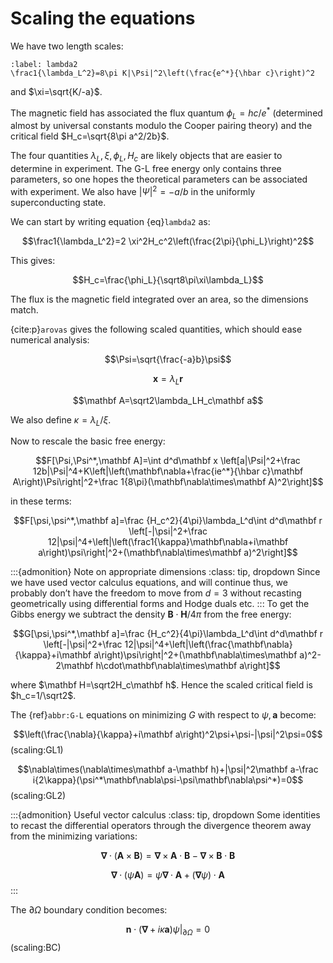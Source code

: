 # Scaling the equations

We have two length scales:
```{math}
:label: lambda2
\frac1{\lambda_L^2}=8\pi K|\Psi|^2\left(\frac{e^*}{\hbar c}\right)^2
```

and $\xi=\sqrt{K/-a}$.

The magnetic field has associated the flux quantum $\phi_L=hc/e^*$ (determined almost by universal constants modulo the Cooper pairing theory) and the critical field $H_c=\sqrt{8\pi a^2/2b}$.

The four quantities $\lambda_L,\xi,\phi_L,H_c$ are likely objects that are easier to determine in experiment. The G-L free energy only contains three parameters, so one hopes the theoretical parameters can be associated with experiment. We also have $|\Psi|^2=-a/b$ in the uniformly superconducting state.

We can start by writing equation {eq}`lambda2` as:

$$\frac1{\lambda_L^2}=2 \xi^2H_c^2\left(\frac{2\pi}{\phi_L}\right)^2$$

This gives:

$$H_c=\frac{\phi_L}{\sqrt8\pi\xi\lambda_L}$$

The flux is the magnetic field integrated over an area, so the dimensions match.

{cite:p}`arovas` gives the following scaled quantities, which should ease numerical analysis:

$$\Psi=\sqrt{\frac{-a}b}\psi$$

$$\mathbf x=\lambda_L \mathbf r$$

$$\mathbf A=\sqrt2\lambda_LH_c\mathbf a$$

We also define $\kappa=\lambda_L/\xi$.

Now to rescale the basic free energy:

$$F[\Psi,\Psi^*,\mathbf A]=\int d^d\mathbf x \left[a|\Psi|^2+\frac 12b|\Psi|^4+K\left|\left(\mathbf\nabla+\frac{ie^*}{\hbar c}\mathbf A\right)\Psi\right|^2+\frac 1{8\pi}(\mathbf\nabla\times\mathbf A)^2\right]$$

in these terms:

$$F[\psi,\psi^*,\mathbf a]=\frac {H_c^2}{4\pi}\lambda_L^d\int d^d\mathbf r \left[-|\psi|^2+\frac 12|\psi|^4+\left|\left(\frac1{\kappa}\mathbf\nabla+i\mathbf a\right)\psi\right|^2+(\mathbf\nabla\times\mathbf a)^2\right]$$

:::{admonition} Note on appropriate dimensions
:class: tip, dropdown
Since we have used vector calculus equations, and will continue thus, we probably don&rsquo;t have the freedom to move from $d=3$ without recasting geometrically using differential forms and Hodge duals etc.
:::
To get the Gibbs energy we subtract the density $\mathbf B\cdot\mathbf H/4\pi$ from the free energy:

$$G[\psi,\psi^*,\mathbf a]=\frac {H_c^2}{4\pi}\lambda_L^d\int d^d\mathbf r \left[-|\psi|^2+\frac 12|\psi|^4+\left|\left(\frac{\mathbf\nabla}{\kappa}+i\mathbf a\right)\psi\right|^2+(\mathbf\nabla\times\mathbf a)^2-2\mathbf h\cdot\mathbf\nabla\times\mathbf a\right]$$

where $\mathbf H=\sqrt2H_c\mathbf h$. Hence the scaled critical field is $h_c=1/\sqrt2$.

The {ref}`abbr:G-L` equations on minimizing $G$ with respect to $\psi,\mathbf a$ become:

$$\left(\frac{\nabla}{\kappa}+i\mathbf a\right)^2\psi+\psi-|\psi|^2\psi=0$$(scaling:GL1)

$$\nabla\times(\nabla\times\mathbf a-\mathbf h)+|\psi|^2\mathbf a-\frac i{2\kappa}(\psi^*\mathbf\nabla\psi-\psi\mathbf\nabla\psi^*)=0$$(scaling:GL2)

:::{admonition} Useful vector calculus
:class: tip, dropdown
Some identities to recast the differential operators through the divergence theorem away from the minimizing variations:

$$\mathbf\nabla\cdot (\mathbf A\times\mathbf B)=\mathbf\nabla\times\mathbf A\cdot\mathbf B-\mathbf\nabla\times\mathbf B\cdot\mathbf B$$

$$\mathbf\nabla\cdot(\psi\mathbf A)=\psi\mathbf\nabla\cdot\mathbf A+(\mathbf\nabla\psi)\cdot\mathbf A$$
:::

The $\partial\Omega$ boundary condition becomes:

$$\mathbf n\cdot(\mathbf\nabla+i\kappa\mathbf a)\psi|_{\partial\Omega}=0$$(scaling:BC)